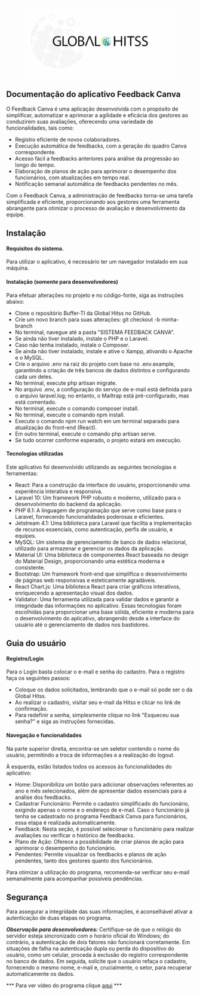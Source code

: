 <p align="center"><img src="/public/img/logo.jpg" width="400" alt="Laravel Logo"></p>

## Documentação do aplicativo Feedback Canva

O Feedback Canva é uma aplicação desenvolvida com o propósito de simplificar, automatizar e aprimorar a agilidade e eficácia dos gestores ao conduzirem suas avaliações, oferecendo uma variedade de funcionalidades, tais como:
- Registro eficiente de novos colaboradores.
- Execução automática de feedbacks, com a geração do quadro Canva correspondente.
- Acesso fácil a feedbacks anteriores para análise da progressão ao longo do tempo.
- Elaboração de planos de ação para aprimorar o desempenho dos funcionários, com atualizações em tempo real.
- Notificação semanal automática de feedbacks pendentes no mês.

Com o Feedback Canva, a administração de feedbacks torna-se uma tarefa simplificada e eficiente, proporcionando aos gestores uma ferramenta abrangente para otimizar o processo de avaliação e desenvolvimento da equipe.

## Instalação
#### Requisitos do sistema.
Para utilizar o aplicativo, é necessário ter um navegador instalado em sua máquina.

#### Instalação (somente para desenvolvedores)
Para efetuar alterações no projeto e no código-fonte, siga as instruções abaixo:
- Clone o repositório Buffer-TI da Global Hitss no GitHub.
- Crie um novo branch para suas alterações: git checkout -b minha-branch
- No terminal, navegue até a pasta "SISTEMA FEEDBACK CANVA".
- Se ainda não tiver instalado, instale o PHP e o Laravel.
- Caso não tenha instalado, instale o Composer.
- Se ainda não tiver instalado, instale e ative o Xampp, ativando o Apache e o MySQL.
- Crie o arquivo .env na raiz do projeto com base no .env.example, garantindo a criação de três bancos de dados distintos e configurando cada um deles.
- No terminal, execute php artisan migrate.
- No arquivo .env, a configuração do serviço de e-mail está definida para o arquivo laravel.log; no entanto, o Mailtrap está pré-configurado, mas está comentado.
- No terminal, execute o comando composer install.
- No terminal, execute o comando npm install.
- Execute o comando npm run watch em um terminal separado para atualização do front-end (React).
- Em outro terminal, execute o comando php artisan serve.
- Se tudo ocorrer conforme esperado, o projeto estará em execução.


#### Tecnologias utilizadas
Este aplicativo foi desenvolvido utilizando as seguintes tecnologias e ferramentas:
- React: Para a construção da interface do usuário, proporcionando uma experiência interativa e responsiva.
- Laravel 10: Um framework PHP robusto e moderno, utilizado para o desenvolvimento do backend da aplicação.
- PHP 8.1: A linguagem de programação que serve como base para o Laravel, fornecendo funcionalidades poderosas e eficientes.
- Jetstream 4.1: Uma biblioteca para Laravel que facilita a implementação de recursos essenciais, como autenticação, perfis de usuário, e equipes.
- MySQL: Um sistema de gerenciamento de banco de dados relacional, utilizado para armazenar e gerenciar os dados da aplicação.
- Material UI: Uma biblioteca de componentes React baseada no design do Material Design, proporcionando uma estética moderna e consistente.
- Bootstrap: Um framework front-end que simplifica o desenvolvimento de páginas web responsivas e esteticamente agradáveis.
- React Chart.js: Uma biblioteca React para criar gráficos interativos, enriquecendo a apresentação visual dos dados.
- Validator: Uma ferramenta utilizada para validar dados e garantir a integridade das informações no aplicativo.
Essas tecnologias foram escolhidas para proporcionar uma base sólida, eficiente e moderna para o desenvolvimento do aplicativo, abrangendo desde a interface do usuário até o gerenciamento de dados nos bastidores.


## Guia do usuário

#### Registro/Login
Para o Login basta colocar o e-mail e senha do cadastro.
Para o registro faça os seguintes passos:
- Coloque os dados solicitados, lembrando que o e-mail só pode ser o da Global Hitss.
- Ao realizar o cadastro, visitar seu e-mail da Hitss e clicar no link de confirmação.
- Para redefinir a senha, simplesmente clique no link "Esqueceu sua senha?" e siga as instruções fornecidas.

#### Navegação e funcionalidades
Na parte superior direita, encontra-se um seletor contendo o nome do usuário, permitindo a troca de informações e a realização do logout.

À esquerda, estão listados todos os acessos às funcionalidades do aplicativo:
- Home: Disponibiliza um botão para adicionar observações referentes ao ano e mês selecionados, além de apresentar dados essenciais para a análise dos feedbacks.
- Cadastrar Funcionário: Permite o cadastro simplificado do funcionário, exigindo apenas o nome e o endereço de e-mail. Caso o funcionário já tenha se cadastrado no programa Feedback Canva para funcionários, essa etapa é realizada automaticamente.
- Feedback: Nesta seção, é possível selecionar o funcionário para realizar avaliações ou verificar o histórico de feedbacks.
- Plano de Ação: Oferece a possibilidade de criar planos de ação para aprimorar o desempenho do funcionário.
- Pendentes: Permite visualizar os feedbacks e planos de ação pendentes, tanto dos gestores quanto dos funcionários.

Para otimizar a utilização do programa, recomenda-se verificar seu e-mail semanalmente para acompanhar possíveis pendências.

## Segurança
Para assegurar a integridade das suas informações, é aconselhável ativar a autenticação de duas etapas no programa.

***Observação para desenvolvedores:*** Certifique-se de que o relógio do servidor esteja sincronizado com o horário oficial do Windows; do contrário, a autenticação de dois fatores não funcionará corretamente. Em situações de falha na autenticação dupla ou perda do dispositivo do usuário, como um celular, proceda à exclusão do registro correspondente no banco de dados. Em seguida, solicite que o usuário refaça o cadastro, fornecendo o mesmo nome, e-mail e, crucialmente, o setor, para recuperar automaticamente os dados.

*** Para ver vídeo do programa clique [aqui](https://1drv.ms/v/s!Ak7vvHm88zdfqCOckIXLx999JGWh?e=RPBtDu) ***



